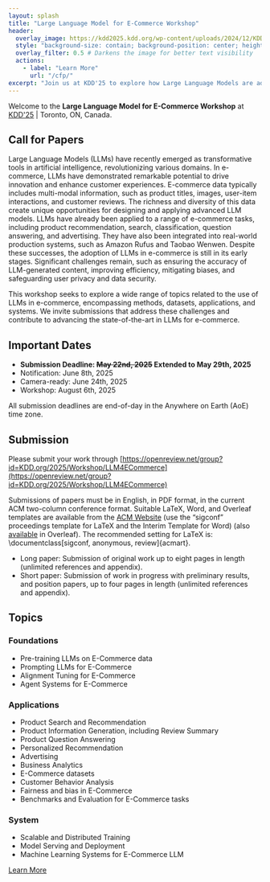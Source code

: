 ```yaml
---
layout: splash
title: "Large Language Model for E-Commerce Workshop"
header:
  overlay_image: https://kdd2025.kdd.org/wp-content/uploads/2024/12/KDD25-Hero1-100.jpg
  style: "background-size: contain; background-position: center; height: auto; min-height: 120vh;"
  overlay_filter: 0.5 # Darkens the image for better text visibility
  actions:
    - label: "Learn More"
      url: "/cfp/"
excerpt: "Join us at KDD'25 to explore how Large Language Models are advancing e-commerce research and applications."
---
```



Welcome to the **Large Language Model for E-Commerce Workshop** at [KDD'25](https://kdd2025.kdd.org/) | Toronto, ON, Canada.

## Call for Papers

Large Language Models (LLMs) have recently emerged as transformative tools in artificial intelligence, revolutionizing various domains. In e-commerce, LLMs have demonstrated remarkable potential to drive innovation and enhance customer experiences. E-commerce data typically includes multi-modal information, such as product titles, images, user-item interactions, and customer reviews. The richness and diversity of this data create unique opportunities for designing and applying advanced LLM models.
LLMs have already been applied to a range of e-commerce tasks, including product recommendation, search, classification, question answering, and advertising. They have also been integrated into real-world production systems, such as Amazon Rufus and Taobao Wenwen. Despite these successes, the adoption of LLMs in e-commerce is still in its early stages. Significant challenges remain, such as ensuring the accuracy of LLM-generated content, improving efficiency, mitigating biases, and safeguarding user privacy and data security.

This workshop seeks to explore a wide range of topics related to the use of LLMs in e-commerce, encompassing methods, datasets, applications, and systems. We invite submissions that address these challenges and contribute to advancing the state-of-the-art in LLMs for e-commerce.


## Important Dates
- **Submission Deadline: ~~May 22nd, 2025~~ Extended to May 29th, 2025**
- Notification: June 8th, 2025
- Camera-ready: June 24th, 2025
- Workshop: August 6th, 2025

All submission deadlines are end-of-day in the Anywhere on Earth (AoE) time zone.

## Submission

Please submit your work through [https://openreview.net/group?id=KDD.org/2025/Workshop/LLM4ECommerce](https://openreview.net/group?id=KDD.org/2025/Workshop/LLM4ECommerce)

Submissions of papers must be in English, in PDF format, in the current ACM two-column conference format. Suitable LaTeX, Word, and Overleaf templates are available from the [ACM Website]() (use the “sigconf” proceedings template for LaTeX and the Interim Template for Word) (also [available](https://www.overleaf.com/latex/templates/association-for-computing-machinery-acm-sig-proceedings-template/bmvfhcdnxfty) in Overleaf). The recommended setting for LaTeX is: \documentclass[sigconf, anonymous, review]{acmart}.


- Long paper: Submission of original work up to eight pages in length (unlimited references and appendix).
- Short paper: Submission of work in progress with preliminary results, and position papers, up to four pages in length (unlimited references and appendix).



## Topics
### Foundations
- Pre-training LLMs on E-Commerce data
- Prompting LLMs for E-Commerce
- Alignment Tuning for E-Commerce
- Agent Systems for E-Commerce

### Applications
- Product Search and Recommendation
- Product Information Generation, including Review Summary
- Product Question Answering
- Personalized Recommendation
- Advertising
- Business Analytics
- E-Commerce datasets
- Customer Behavior Analysis
- Fairness and bias in E-Commerce
- Benchmarks and Evaluation for E-Commerce tasks

### System
- Scalable and Distributed Training
- Model Serving and Deployment
- Machine Learning Systems for E-Commerce LLM

[Learn More](/cfp/)
